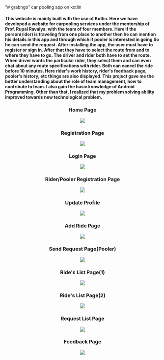 "# grabngo" 
car pooling app on kotlin

#### This website is mainly built with the use of Kotlin. Here we have developed a website for carpooling services under the mentorship of Prof. Rupal Ravaiya, with the team of four members. Here if the person(rider) is traveling from one place to another then he can mention his details in this app and through which if pooler is interested in going So he can send the request. After installing the app, the user must have to register or sign in. After that they have to select the route from and to where they have to go. The driver and rider both have to set the route. When driver wants the particular rider, they select them and can even chat about any route specifications with rider. Both can cancel the ride before 10 minutes. Here rider's work history, rider's feedback page, pooler's history, etc things are also displayed. This project gave me the better understanding about the role of team management, how to contribute to team. I also gain the basic knowledge of Android Programming. Other than that, I realized that my problem solving ability improved towards new technological problem.

<div align="center"><h3> Home Page </h3></div>
<div align="center"><img src="https://github.com/devarshpanchal/grabngo/assets/132260056/76088bd6-c9c5-4664-9011-abe97ae3113f"></div>

<div align="center"><h3> Registration Page</h3></div>
<div align="center"><img src="https://github.com/devarshpanchal/grabngo/assets/132260056/5c6a2ba6-0f05-43c6-a0fa-616f86af4e37"></div>

<div align="center"><h3> Login Page </h3></div>
<div align="center"><img src="https://github.com/devarshpanchal/grabngo/assets/132260056/e491380f-3b2e-4689-975a-9567ac520fce"></div>

<div align="center"><h3> Rider/Pooler Registration Page </h3></div>
<div align="center"><img src="https://github.com/devarshpanchal/grabngo/assets/132260056/6d5b1311-384f-4b48-80d2-d39690dd7d77"></div>

<div align="center"><h3> Update Profile</h3></div>
<div align="center"><img src="https://github.com/devarshpanchal/grabngo/assets/132260056/ec1b7f17-ee2a-4cfc-a87b-72ae5f36b432"></div>

<div align="center"><h3> Add Ride Page</h3></div>
<div align="center"><img src="https://github.com/devarshpanchal/grabngo/assets/132260056/e78261e6-c643-4e29-bd03-6ac5c58600c6"></div>

<div align="center"><h3> Send Request Page(Pooler)</h3></div>
<div align="center"><img src="https://github.com/devarshpanchal/grabngo/assets/132260056/231e348d-e6ca-4e5a-8479-330fe112ce77"></div>

<div align="center"><h3> Ride's List Page(1)</h3></div>
<div align="center"><img src="https://github.com/devarshpanchal/grabngo/assets/132260056/a9d24c00-60fd-4367-acb4-7a611dd4b92a"></div>

<div align="center"><h3> Ride's List Page(2)</h3></div>
<div align="center"><img src="https://github.com/devarshpanchal/grabngo/assets/132260056/cc42df33-dcfb-4b65-9d86-154c6745dfcc"></div>

<div align="center"><h3> Request List Page</h3></div>
<div align="center"><img src="https://github.com/devarshpanchal/grabngo/assets/132260056/6d1a15e9-7b51-442f-8234-1c1566072d4a"></div>

<div align="center"><h3> Feedback Page</h3></div>
<div align="center"><img src="https://github.com/devarshpanchal/grabngo/assets/132260056/b539b43a-8ff6-4cec-b412-083f8a279fa3"></div>
